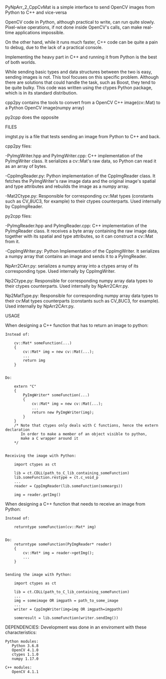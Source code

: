 PyNpArr_2_CppCvMat is a simple interface to send OpenCV images from Python to C++ and vice-versa

OpenCV code in Python, although practical to write, can run quite slowly. Pixel-wise operations, if not done inside OpenCV's calls, can make real-time applications impossible.

On the other hand, while it runs much faster, C++ code can be quite a pain to debug, due to the lack of a practical console.

Implementing the heavy part in C++ and running it from Python is the best of both worlds.

While sending basic types and data structures between the two is easy, sending images is not. This tool focuses on this specific problem. Although there are solutions that could handle the task, such as Boost, they tend to be quite bulky. This code was written using the ctypes Python package, which is in its standard distribution.


cpp2py contains the tools to convert from a OpenCV C++ image(cv::Mat) to a Python OpenCV image(numpy array)

py2cpp does the opposite


FILES

imgtst.py is a file that tests sending an image from Python to C++ and back.


cpp2py files:

  -PyImgWriter.hpp and PyImgWriter.cpp: C++ implementation of the PyImgWriter class.
       It serializes a cv::Mat's raw data, so Python can read it as an array of bytes.
                
  -CppImgReader.py: Python implementation of the CppImgReader class.
       It fetches the PyImgWriter's raw image data and the original image's
       spatial and type attributes and rebuilds the image as a numpy array.
              
  -Mat2Ctype.py: Responsible for corresponding cv::Mat types (constants such as CV_8UC3, for example)
       to their ctypes counterparts. Used internally by CppImgReader.
                
                                
py2cpp files:

  -PyImgReader.hpp and PyImgReader.cpp: C++ implementation of the PyImgReader class.
       It receives a byte array containing the raw image data, together with
       its spatial and type attributes, so it can construct a cv::Mat from it.
                
  -CppImgWriter.py: Python Implementation of the CppImgWriter. It serializes a numpy array
       that contains an image and sends it to a PyImgReader.
                
  NpArr2CArr.py: serializes a numpy array into a ctypes array of its corresponding type.
       Used internally by CppImgWriter.
                
  Np2Ctype.py: Responsible for corresponding numpy array data types to their ctypes counterparts.
       Used internally by NpArr2CArr.py.
                
  Np2MatType.py: Responsible for corresponding numpy array data types 
       to their cv:Mat types counterparts (constants such as CV_8UC3, for example).
       Used internally by NpArr2CArr.py.
    
USAGE

When designing a C++ function that has to return an image to python:

    Instead of:
        
        cv::Mat* someFunction(...)
        {
            cv::Mat* img = new cv::Mat(...);
            ...
            return img
        }
        

    Do:

        extern "C"
        {
            PyImgWriter* someFunction(...)
            {
                cv::Mat* img = new cv::Mat(...);
                ...
                return new PyImgWriter(img);
            }
        }
        /* Note that ctypes only deals with C functions, hence the extern declaration
           In order to make a member of an object visible to python,
           make a C wrapper around it
        */
        
    
    Receiving the image with Python:
    
        import ctypes as ct
        
        lib = ct.CDLL(path_to_C_lib_containing_someFunction)
        lib.someFunction.restype = ct.c_void_p
        ...
        reader = CppImgReader(lib.someFunction(someargs))
        
        img = reader.getImg()
        
            
            
When designing a C++ function that needs to receive an image from Python:

    Instead of:
        
        returntype someFunction(cv::Mat* img)
        
        
    Do:
        returntype someFunction(PyImgReader* reader)
        {
            cv::Mat* img = reader->getImg();
            ...
        }
        
        
    Sending the image with Python:
    
        import ctypes as ct
        
        lib = ct.CDLL(path_to_C_lib_containing_someFunction)
        ...
        img = someimage OR imgpath = path_to_some_image
        ...
        writer = CppImgWriter(img=img OR imgpath=imgpath)
        
        someresult = lib.someFunction(writer.sendImg())
        
    
    
DEPENDENCIES:
    Development was done in an enviroment with these characteristics:
    
    Python modules:
       Python 3.6.8
       OpenCV 4.1.0
       ctypes 1.1.0
       numpy 1.17.0
        
    C++ modules:
       OpenCV 4.1.1
    
    
    
    
    
    
    
    
    
    
    
    
    
    
    
    
    
    
    
    
    
    
